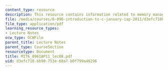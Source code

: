 ```yaml
---
content_type: resource
description: This resource contains information related to memory management.
file: /media/courses/6-096-introduction-to-c-january-iap-2011/d3efc710bb90753e60a7b0f799a46296_MIT6_096IAP11_lec08.pdf
file_type: application/pdf
learning_resource_types:
- Lecture Notes
ocw_type: OCWFile
parent_title: Lecture Notes
parent_type: CourseSection
resourcetype: Document
title: MIT6_096IAP11_lec08.pdf
uid: d3efc710-bb90-753e-60a7-b0f799a46296
---
```


